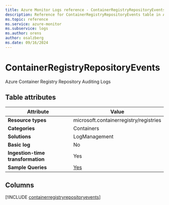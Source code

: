 ```yaml
---
title: Azure Monitor Logs reference - ContainerRegistryRepositoryEvents
description: Reference for ContainerRegistryRepositoryEvents table in Azure Monitor Logs.
ms.topic: reference
ms.service: azure-monitor
ms.subservice: logs
ms.author: orens
author: osalzberg
ms.date: 09/16/2024
---
```


# ContainerRegistryRepositoryEvents

Azure Container Registry Repository Auditing Logs


## Table attributes

|Attribute|Value|
|---|---|
|**Resource types**|microsoft.containerregistry/registries|
|**Categories**|Containers|
|**Solutions**| LogManagement|
|**Basic log**|No|
|**Ingestion-time transformation**|Yes|
|**Sample Queries**|[Yes](/azure/azure-monitor/reference/queries/containerregistryrepositoryevents)|



## Columns
  
[!INCLUDE [containerregistryrepositoryevents](~/reusable-content/ce-skilling/azure/includes/azure-monitor/reference/tables/containerregistryrepositoryevents-include.md)]
